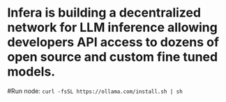 # Infera is building a decentralized network for LLM inference allowing developers API access to dozens of open source and custom fine tuned models.
#Run node:
``curl -fsSL https://ollama.com/install.sh | sh``
